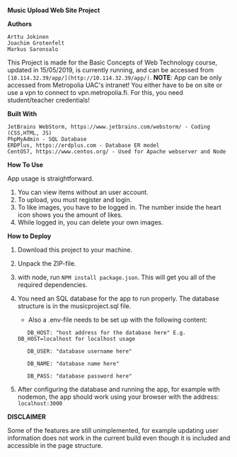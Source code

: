 **Music Upload Web Site Project**


**Authors**
```
Arttu Jokinen
Joachim Grotenfelt 
Markus Saronsalo
```
This Project is made for the Basic Concepts of Web Technology course, updated in 15/05/2019, is currently running, and can be accessed from ```[10.114.32.39/app/](http://10.114.32.39/app/)```.
**NOTE**: App can be only accessed from Metropolia UAC's intranet! You either have to be on site or use a vpn to connect to vpn.metropolia.fi. For this, you need student/teacher credentials!

**Built With**
```
JetBrains WebStorm, https://www.jetbrains.com/webstorm/ - Coding (CSS,HTML, JS)
PhpMyAdmin - SQL Database
ERDPlus, https://erdplus.com - Database ER model
CentOS7, https://www.centos.org/ - Used for Apache webserver and Node
```

**How To Use**

App usage is straightforward. 
1. You can view items without an user account.
2. To upload, you must register and login. 
3. To like images, you have to be logged in. The number inside the heart icon shows you the amount of likes.
4. While logged in, you can delete your own images.

**How to Deploy**
 1. Download this project to your machine.
 2. Unpack the ZIP-file.
 3. with node, run ```NPM install package.json```. This will get you all of the required dependencies. 
 4. You need an SQL database for the app to run properly. The database structure is in the musicproject.sql file.
    - Also a .env-file needs to be set up with the following content:
    ```
       DB_HOST: "host address for the database here" E.g. DB_HOST=localhost for localhost usage
       
       DB_USER: "database username here"
       
       DB_NAME: "database name here"
       
       DB_PASS: "database password here"
       ```
       
 5. After configuring the database and running the app, for example with nodemon, the app should work using your browser with the address: ```localhost:3000```

**DISCLAIMER**

Some of the features are still unimplemented, for example updating user information does not work in the current build even though it is included and accessible in the page structure.
